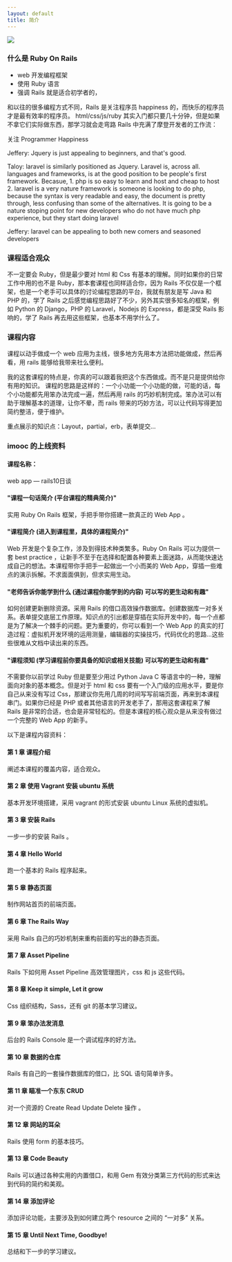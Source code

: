 ```yaml
---
layout: default
title: 简介
---
```


![](http://media.happycasts.net/pic/rails10/rails10_poster.png)

### 什么是 Ruby On Rails
- web 开发编程框架
- 使用 Ruby 语言
- 强调 Rails 就是适合初学者的，

和以往的很多编程方式不同，Rails 是关注程序员 happiness 的，而快乐的程序员才是最有效率的程序员。
html/css/js/ruby 其实入门都只要几十分钟，但是如果不拿它们实际做东西，那学习就会走弯路
Rails 中充满了摩登开发者的工作流：

关注 Programmer Happiness

Jeffery: Jquery is just appealing to beginners, and that's good.

Taloy: laravel is similarly positioned as Jquery. Laravel is, across all.
languages and frameworks, is at the good position to be people's first
framework. Becasue, 1. php is so easy to learn and host and cheap to host 2.
laravel is a very nature framework is someone is looking to do php, because
the syntax is very readable and easy, the document is pretty through, less
confusing than some of the alternatives. It is going to be a nature stoping
point for new developers who do not have much php experience, but they start
doing laravel

Jeffery: laravel can be appealing to both new comers and seasoned developers

### 课程适合观众

不一定要会 Ruby，但是最少要对 html 和 Css 有基本的理解。同时如果你的日常工作中用的也不是 Ruby，那本套课程也同样适合你，因为 Rails 不仅仅是一个框架，也是一个老手可以具体的讨论编程思路的平台，我就有朋友是写 Java 和 PHP 的，学了 Rails 之后感觉编程思路好了不少，另外其实很多知名的框架，例如 Python 的 Django，PHP 的 Laravel，Nodejs 的 Express，都是深受 Rails 影响的，学了 Rails 再去用这些框架，也基本不用学什么了。

### 课程内容
课程以动手做成一个 web 应用为主线，很多地方先用本方法把功能做成，然后再看，用 rails 能够给我带来社么便利。

我的这套课程的特点是，你真的可以跟着我把这个东西做成。而不是只是提供给你有用的知识。
课程的思路是这样的：一个小功能一个小功能的做，可能的话，每个小功能都先用笨办法完成一遍，然后再用 rails 的巧妙机制完成。笨办法可以有助于理解基本的道理，让你不晕，而 rails 带来的巧妙方法，可以让代码写得更加简约整洁，便于维护。

重点展示的知识点：Layout，partial，erb，表单提交...

### imooc 的上线资料

#### 课程名称：

web app — rails10日谈

#### "课程一句话简介 (平台课程的精典简介)"

实用 Ruby On Rails 框架，手把手带你搭建一款真正的 Web App 。

#### "课程简介 (进入到课程里，具体的课程简介)"

Web 开发是个复杂工作，涉及到得技术种类繁多。Ruby On Rails 可以为提供一套 best practice ，让新手不至于在选择和配置各种要素上面迷路，从而能快速达成自己的想法。本课程带你手把手一起做出一个小而美的 Web App，穿插一些难点的演示拆解。不求面面俱到，但求实用生动。

#### "老师告诉你能学到什么 (通过课程你能学到的内容) 可以写的更生动和有趣"

如何创建更新删除资源。采用 Rails 的借口高效操作数据库。创建数据库一对多关系。表单提交底层工作原理。知识点的引出都是穿插在实际开发中的，每一个点都是为了解决一个棘手的问题。更为重要的，你可以看到一个 Web App 的真实的打造过程：虚拟机开发环境的运用测量，编辑器的实操技巧，代码优化的思路...这些些很难从文档中读出来的东西。

#### "课程须知 (学习课程前你要具备的知识或相关技能) 可以写的更生动和有趣"

不需要你以前学过 Ruby 但是要至少用过 Python Java C 等语言中的一种，理解面向对象的基本概念。但是对于 html 和 css 要有一个入门级的应用水平，要是你自己从来没有写过 Css，那建议你先用几周的时间写写前端页面，再来到本课程串门。如果你已经是 PHP 或者其他语言的开发老手了，那用这套课程来了解 Rails 是非常的合适，也会是非常轻松的。但是本课程的核心观众是从来没有做过一个完整的 Web App 的新手。

以下是课程内容资料：

#### 第 1 章 课程介绍
阐述本课程的覆盖内容，适合观众。

#### 第 2 章 使用 Vagrant 安装 ubuntu 系统
基本开发环境搭建，采用 vagrant 的形式安装 ubuntu Linux 系统的虚拟机。

#### 第 3 章 安装 Rails
一步一步的安装 Rails 。

#### 第 4 章 Hello World
跑一个基本的 Rails 程序起来。

#### 第 5 章 静态页面
制作网站首页的前端页面。

#### 第 6 章 The Rails Way
采用 Rails 自己的巧妙机制来重构前面的写出的静态页面。

#### 第 7 章 Asset Pipeline
Rails 下如何用 Asset Pipeline 高效管理图片，css 和 js 这些代码。

#### 第 8 章 Keep it simple, Let it grow
Css 组织结构，Sass，还有 git 的基本学习建议。

#### 第 9 章 笨办法发消息
后台的 Rails Console 是一个调试程序的好方法。

#### 第 10 章 数据的仓库
Rails 有自己的一套操作数据库的借口，比 SQL 语句简单许多。

#### 第 11 章 瞄准一个东东 CRUD
对一个资源的 Create Read Update Delete 操作 。

#### 第 12 章 网站的耳朵
Rails 使用 form 的基本技巧。

#### 第 13 章 Code Beauty
Rails 可以通过各种实用的内置借口，和用 Gem 有效分类第三方代码的形式来达到代码的简约和美观。

#### 第 14 章 添加评论
添加评论功能，主要涉及到如何建立两个 resource 之间的 “一对多” 关系。

#### 第 15 章 Until Next Time, Goodbye!
总结和下一步的学习建议。
